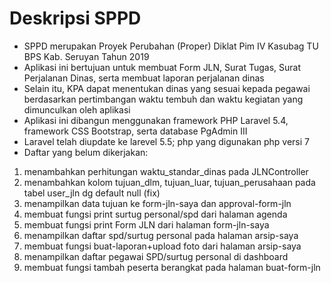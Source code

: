 # Deskripsi SPPD
- SPPD merupakan Proyek Perubahan (Proper) Diklat Pim IV Kasubag TU BPS Kab. Seruyan Tahun 2019
- Aplikasi ini bertujuan untuk membuat Form JLN, Surat Tugas, Surat Perjalanan Dinas, serta membuat laporan perjalanan dinas
- Selain itu, KPA dapat menentukan dinas yang sesuai kepada pegawai berdasarkan pertimbangan waktu tembuh dan waktu kegiatan yang dimunculkan oleh aplikasi
- Aplikasi ini dibangun menggunakan framework PHP Laravel 5.4, framework CSS Bootstrap, serta database PgAdmin III
- Laravel telah diupdate ke larevel 5.5; php yang digunakan php versi 7
- Daftar yang belum dikerjakan:
1. menambahkan perhitungan waktu_standar_dinas pada JLNController
2. menambahkan kolom tujuan_dlm, tujuan_luar, tujuan_perusahaan pada tabel user_jln dg default null (fix)
3. menampilkan data tujuan ke form-jln-saya dan approval-form-jln
4. membuat fungsi print surtug personal/spd dari halaman agenda
5. membuat fungsi print Form JLN dari halaman form-jln-saya
6. menampilkan daftar spd/surtug personal pada halaman arsip-saya
7. membuat fungsi buat-laporan+upload foto dari halaman arsip-saya
8. menampilkan daftar pegawai SPD/surtug personal di dashboard
9. membuat fungsi tambah peserta berangkat pada halaman buat-form-jln 